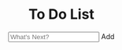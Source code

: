 <html>
  <head>
    <meta http-equiv="Content-Type" content="text/html;charset=UTF-8">
    <meta name="viewport" content="width=device-width, initial-scale=1" />
    <link rel="stylesheet" type="text/css" href="css/main.css">
    <script src="https://kit.fontawesome.com/12189e355e.js" crossorigin="anonymous"> </script>
   <script type="text/javascript" src="js/button.js"></script>
   <script type="text/javascript" src="js/with_class.js"></script>
    <title>To Do List</title>
  </head>
  <body>
    <header>
      <h1>To Do List</h1>
      <input type="text" id="myInput" placeholder="What's Next?" />
      <span class="addBtn" id="add_button">Add</span>
      <i data-id="0"  class="fas fa-meteor" aria-hidden="true"></i>
    </header>
    <ul id="myUL"> </ul>
  </body>
</html>
